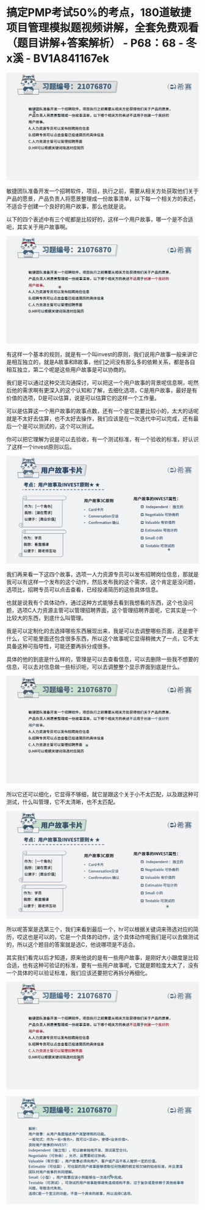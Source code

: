 # 搞定PMP考试50%的考点，180道敏捷项目管理模拟题视频讲解，全套免费观看（题目讲解+答案解析） - P68：68 - 冬x溪 - BV1A841167ek

![](img/cd571fda65484146d1c212136f5ad466_0.png)

敏捷团队准备开发一个招聘软件，项目，执行之前，需要从相关方处获取他们关于产品的愿景，产品负责人将愿景整理成一份故事清单，以下每一个相关方的表述，不适合于创建一个良好的用户故事，那么也就是说。

以下的四个表述中有三个呢都是比较好的，这样一个用户故事，哪一个是不合适呃，其实关于用户故事啊。

![](img/cd571fda65484146d1c212136f5ad466_2.png)

有这样一个基本的规则，就是有一个叫invest的原则，我们说用户故事一般来讲它是相互独立的，就是A故事和B故事，他们之间没有那么多的依赖关系，都是各自相互独立，第二个呢是这些用户故事是可以协商的。

我们是可以通过这种交流沟通探讨，可以把这一个用户故事的背景呢信息啊，呃然后他的需求啊有更深入的这个认知和了解，去细化选项，C是用户故事，最好是有价值的选项，D是可以估算，说是可以估算它的这样一个工作量。

可以是估算这一个用户故事的故事点数，还有一个是它是要比较小的，太大的话呢就是不太好去估算，也不太好去操作，我们应该是在一次迭代中可以完成，还有最后一个是可以测试的，这个可以测试。

你可以把它理解为说是可以去验收，有一个测试标准，有一个验收的标准，好认识了这样一个invest原则以后。



![](img/cd571fda65484146d1c212136f5ad466_4.png)

我们再来看一下这四个故事，选项一人力资源专员可以发布招聘岗位信息，那就是我可以有这样一个发布的这个动作，然后发布我的这个需求，这个肯定是没问题，选项比，招聘专员可以点击查看，已经投递简历的这些具体信息。

也就是说我有个具体动作，通过这种方式能够去看到我想看的东西，这个也没问题，选项C人力资源主管可以管理招聘界面，这个管理招聘界面呢，它其实是一个比较大的东西，到底什么叫管理。

我是可以定制化的去选择哪些东西展现出来，我是可以去调整哪些页面，还是要干什么，它可能里面还包含很多东西，所以这个故事呢它显得稍微大了一点，它不太具备这种可指导性，可能还要再拆分成很多。

具体的他的到底是什么样的，管理是可以去查看信息，可以去删除一些我不想要的信息，可以去对信息做一些标识呃，可以去调整整个显示界面到底是什么。



![](img/cd571fda65484146d1c212136f5ad466_6.png)

所以它还可以细化，它显得不够细，就它是跟这个关于小不太匹配，以及跟这种可测试，什么叫管理，它不太清晰，也不太匹配。



![](img/cd571fda65484146d1c212136f5ad466_8.png)

所以呢答案是选第三个，我们来看到最后一个，hr可以根据关键词来筛选对应的简历，哎这也是可以的，它是一个具体的动作，这个具体动作呢我们是可以去做测试的，所以这个题目的答案就是选C，他说哪项是不适合。

其实我们看完以后才知道，原来他说的是有一些用户故事，是刚好大小跟度是比较合适，也有这种可验证的标准，要有一些用户故事呢，它就是颗粒度太大了，没有一个具体的可以验证标准，我们应该还要把它再拆分再细化。



![](img/cd571fda65484146d1c212136f5ad466_10.png)

![](img/cd571fda65484146d1c212136f5ad466_11.png)
